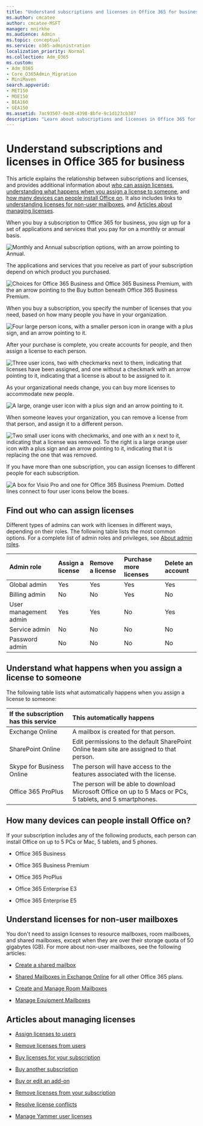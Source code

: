 ```yaml
---
title: "Understand subscriptions and licenses in Office 365 for business"
ms.author: cmcatee
author: cmcatee-MSFT
manager: mnirkhe
ms.audience: Admin
ms.topic: conceptual
ms.service: o365-administration
localization_priority: Normal
ms.collection: Adm_O365
ms.custom:
- Adm_O365
- Core_O365Admin_Migration
- MiniMaven
search.appverid:
- MET150
- MOE150
- BEA160
- GEA150
ms.assetid: 7ac93507-0e38-4398-8bfe-9c1d123cb387
description: "Learn about subscriptions and licenses in Office 365 for business, and know who can assign licenses and what happens when you assign a license to someone. "
---
```

<!-- Clone: AgentUniversity\admin\understand-licenses.md -->

# Understand subscriptions and licenses in Office 365 for business

This article explains the relationship between subscriptions and licenses, and provides additional information about [who can assign licenses](#find-out-who-can-assign-licenses), [understanding what happens when you assign a license to someone](#understand-what-happens-when-you-assign-a-license-to-someone), and [how many devices can people install Office on](#how-many-devices-can-people-install-office-on). It also includes links to [understanding licenses for non-user mailboxes](#understand-licenses-for-non-user-mailboxes), and [Articles about managing licenses](#articles-about-managing-licenses).
  
When you buy a subscription to Office 365 for business, you sign up for a set of applications and services that you pay for on a monthly or annual basis. 
  
![Monthly and Annual subscription options, with an arrow pointing to Annual.](../media/d628688c-b20c-4346-9a52-d6982a11a0a6.png)
  
The applications and services that you receive as part of your subscription depend on which product you purchased.
  
![Choices for Office 365 Business and Office 365 Business Premium, with the an arrow pointing to the Buy button beneath Office 365 Business Premium.](../media/1de24ecf-fe1a-4094-8064-e76fa3e2c8e4.png)
  
When you buy a subscription, you specify the number of licenses that you need, based on how many people you have in your organization. 
  
![Four large person icons, with a smaller person icon in orange with a plus sign, and an arrow pointing to it.](../media/db554402-da6c-4da6-94cd-11d671fb93bf.png)
  
After your purchase is complete, you create accounts for people, and then assign a license to each person.
  
![Three user icons, two with checkmarks next to them, indicating that licenses have been assigned, and one without a checkmark with an arrow pointing to it, indicating that a license is about to be assigned to it.](../media/6f193f80-9137-4f57-bbd6-b618dc410cf3.png)
  
As your organizational needs change, you can buy more licenses to accommodate new people.
  
![A large, orange user icon with a plus sign and an arrow pointing to it.](../media/f863cf9c-6aa7-4f29-8bad-b7276ee5d15a.png)
  
When someone leaves your organization, you can remove a license from that person, and assign it to a different person.
  
![Two small user icons with checkmarks, and one with an x next to it, indicating that a license was removed. To the right is a large orange user icon with a plus sign and an arrow pointing to it, indicating that it is replacing the one that was removed.](../media/2c3b5473-72eb-42c3-afe6-6eee2f3a2b0d.png)
  
If you have more than one subscription, you can assign licenses to different people for each subscription.
  
![A box for Visio Pro and one for Office 365 Business Premium. Dotted lines connect to four user icons below the boxes.](../media/1e60d97e-c27a-4508-b2f7-f587f4cd7e34.png)
  
## Find out who can assign licenses

Different types of admins can work with licenses in different ways, depending on their roles. The following table lists the most common options. For a complete list of admin roles and privileges, see [About admin roles](../add-users/about-admin-roles.md).
  
|**Admin role**|**Assign a license**|**Remove a license**|**Purchase more licenses**|**Delete an account**|
|:-----|:-----|:-----|:-----|:-----|
|Global admin  <br/> |Yes  <br/> |Yes  <br/> |Yes  <br/> |Yes  <br/> |
|Billing admin  <br/> |No  <br/> |No  <br/> |Yes  <br/> |No  <br/> |
|User management admin  <br/> |Yes  <br/> |Yes  <br/> |No  <br/> |Yes  <br/> |
|Service admin  <br/> |No  <br/> |No  <br/> |No  <br/> |No  <br/> |
|Password admin  <br/> |No  <br/> |No  <br/> |No  <br/> |No  <br/> |
   
## Understand what happens when you assign a license to someone

The following table lists what automatically happens when you assign a license to someone:
  
|**If the subscription has this service**|**This automatically happens**|
|:-----|:-----|
|Exchange Online  <br/> |A mailbox is created for that person.  <br/> |
|SharePoint Online  <br/> |Edit permissions to the default SharePoint Online team site are assigned to that person.  <br/> |
|Skype for Business Online  <br/> |The person will have access to the features associated with the license.  <br/> |
|Office 365 ProPlus  <br/> |The person will be able to download Microsoft Office on up to 5 Macs or PCs, 5 tablets, and 5 smartphones.  <br/> |
   
## How many devices can people install Office on?

If your subscription includes any of the following products, each person can install Office on up to 5 PCs or Mac, 5 tablets, and 5 phones.
  
- Office 365 Business
    
- Office 365 Business Premium
    
- Office 365 ProPlus
    
- Office 365 Enterprise E3
    
- Office 365 Enterprise E5
    
## Understand licenses for non-user mailboxes

You don't need to assign licenses to resource mailboxes, room mailboxes, and shared mailboxes, except when they are over their storage quota of 50 gigabytes (GB). For more about non-user mailboxes, see the following articles:
  
- [Create a shared mailbox](../email/create-a-shared-mailbox.md)
    
- [Shared Mailboxes in Exchange Online](https://go.microsoft.com/fwlink/p/?linkid=847433) for all other Office 365 plans. 
    
- [Create and Manage Room Mailboxes](https://go.microsoft.com/fwlink/p/?linkid=847434)
    
- [Manage Equipment Mailboxes](https://go.microsoft.com/fwlink/p/?linkid=847435)
    
## Articles about managing licenses

- [Assign licenses to users](assign-licenses-to-users.md)
    
- [Remove licenses from users](remove-licenses-from-users.md)
    
- [Buy licenses for your subscription](buy-licenses.md)
    
- [Buy another subscription](buy-another-subscription.md)
    
- [Buy or edit an add-on](buy-or-edit-an-add-on.md)
    
- [Remove licenses from your subscription](remove-licenses-from-subscription.md)
    
- [Resolve license conflicts](resolve-license-conflicts.md)
    
- [Manage Yammer user licenses](https://docs.microsoft.com/en-us/yammer/manage-yammer-users/manage-yammer-licenses-in-office-365)